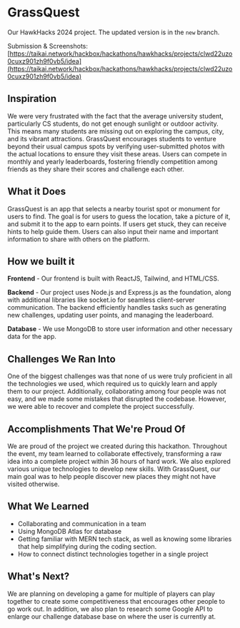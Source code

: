 # GrassQuest
Our HawkHacks 2024 project. The updated version is in the `new` branch.

Submission & Screenshots: [https://taikai.network/hackbox/hackathons/hawkhacks/projects/clwd22uzo0cuxz901zh9f0vb5/idea](https://taikai.network/hackbox/hackathons/hawkhacks/projects/clwd22uzo0cuxz901zh9f0vb5/idea)

## Inspiration
We were very frustrated with the fact that the average university student, particularly CS students, do not get enough sunlight or outdoor activity. This means many students are missing out on exploring the campus, city, and its vibrant attractions. GrassQuest encourages students to venture beyond their usual campus spots by verifying user-submitted photos with the actual locations to ensure they visit these areas. Users can compete in monthly and yearly leaderboards, fostering friendly competition among friends as they share their scores and challenge each other.

## What it Does
GrassQuest is an app that selects a nearby tourist spot or monument for users to find. The goal is for users to guess the location, take a picture of it, and submit it to the app to earn points. If users get stuck, they can receive hints to help guide them. Users can also input their name and important information to share with others on the platform.

## How we built it
**Frontend** - Our frontend is built with ReactJS, Tailwind, and HTML/CSS.

**Backend** - Our project uses Node.js and Express.js as the foundation, along with additional libraries like socket.io for seamless client-server communication. The backend efficiently handles tasks such as generating new challenges, updating user points, and managing the leaderboard.

**Database** - We use MongoDB to store user information and other necessary data for the app.

## Challenges We Ran Into
One of the biggest challenges was that none of us were truly proficient in all the technologies we used, which required us to quickly learn and apply them to our project. Additionally, collaborating among four people was not easy, and we made some mistakes that disrupted the codebase. However, we were able to recover and complete the project successfully.

## Accomplishments That We're Proud Of
We are proud of the project we created during this hackathon. Throughout the event, my team learned to collaborate effectively, transforming a raw idea into a complete project within 36 hours of hard work. We also explored various unique technologies to develop new skills. With GrassQuest, our main goal was to help people discover new places they might not have visited otherwise.

## What We Learned
- Collaborating and communication in a team
- Using MongoDB Atlas for database
- Getting familiar with MERN tech stack, as well as knowing some libraries that help simplifying during the coding section.
- How to connect distinct technologies together in a single project

## What's Next?
We are planning on developing a game for multiple of players can play together to create some competitiveness that encourages other people to go work out. In addition, we also plan to research some Google API to enlarge our challenge database base on where the user is currently at.

